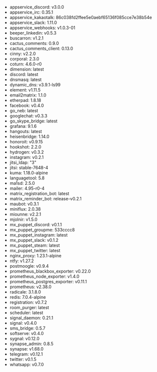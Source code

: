 * appservice_discord: v3.0.0
* appservice_irc: 0.35.1
* appservice_kakaotalk: 86c038fd2ffee5e0aebf65136f085cce7e38b54e
* appservice_slack: 1.11.0
* appservice_webhooks: v1.0.3-01
* beeper_linkedin: v0.5.3
* buscarron: v1.2.1
* cactus_comments: 0.9.0
* cactus_comments_client: 0.13.0
* cinny: v2.2.0
* corporal: 2.3.0
* coturn: 4.6.0-r0
* dimension: latest
* discord: latest
* dnsmasq: latest
* dynamic_dns: v3.9.1-ls99
* element: v1.11.5
* email2matrix: 1.1.0
* etherpad: 1.8.18
* facebook: v0.4.0
* go_neb: latest
* googlechat: v0.3.3
* go_skype_bridge: latest
* grafana: 9.1.6
* hangouts: latest
* heisenbridge: 1.14.0
* honoroit: v0.9.15
* hookshot: 2.2.0
* hydrogen: v0.3.2
* instagram: v0.2.1
* jitsi_ldap: "3"
* jitsi: stable-7648-4
* kuma: 1.18.0-alpine
* languagetool: 5.8
* ma1sd: 2.5.0
* mailer: 4.95-r0-4
* matrix_registration_bot: latest
* matrix_reminder_bot: release-v0.2.1
* maubot: v0.3.1
* miniflux: 2.0.38
* miounne: v2.2.1
* mjolnir: v1.5.0
* mx_puppet_discord: v0.1.1
* mx_puppet_groupme: 533cccc8
* mx_puppet_instagram: latest
* mx_puppet_slack: v0.1.2
* mx_puppet_steam: latest
* mx_puppet_twitter: latest
* nginx_proxy: 1.23.1-alpine
* ntfy: v1.27.2
* postmoogle: v0.9.4
* prometheus_blackbox_exporter: v0.22.0
* prometheus_node_exporter: v1.4.0
* prometheus_postgres_exporter: v0.11.1
* prometheus: v2.38.0
* radicale: 3.1.8.0
* redis: 7.0.4-alpine
* registration: v0.7.2
* room_purger: latest
* scheduler: latest
* signal_daemon: 0.21.1
* signal: v0.4.0
* sms_bridge: 0.5.7
* softserve: v0.4.0
* sygnal: v0.12.0
* synapse_admin: 0.8.5
* synapse: v1.68.0
* telegram: v0.12.1
* twitter: v0.1.5
* whatsapp: v0.7.0
